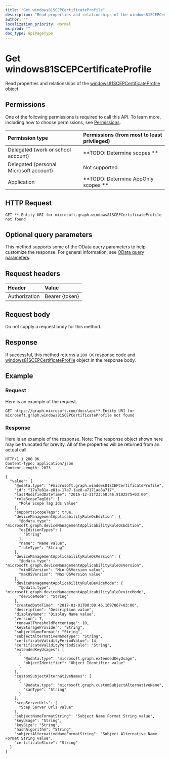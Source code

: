 ```yaml
---
title: "Get windows81SCEPCertificateProfile"
description: "Read properties and relationships of the windows81SCEPCertificateProfile object."
author: ""
localization_priority: Normal
ms.prod: ""
doc_type: apiPageType
---
```


# Get windows81SCEPCertificateProfile

Read properties and relationships of the [windows81SCEPCertificateProfile](../resources/windows81scepcertificateprofile.md) object.

## Permissions
One of the following permissions is required to call this API. To learn more, including how to choose permissions, see [Permissions](/concepts/permissions-reference.md).

|Permission type|Permissions (from most to least privileged)|
|:---|:---|
|Delegated (work or school account)|**TODO: Determine scopes **|
|Delegated (personal Microsoft account)|Not supported.|
|Application|**TODO: Determine AppOnly scopes **|

## HTTP Request
<!-- {
  "blockType": "ignored"
}
-->
``` http
GET ** Entity URI for microsoft.graph.windows81SCEPCertificateProfile not found
```

## Optional query parameters
This method supports some of the OData query parameters to help customize the response. For general information, see [OData query parameters](/graph/query-parameters).

## Request headers
|Header|Value|
|:---|:---|
|Authorization|Bearer {token}|

## Request body
Do not supply a request body for this method.

## Response
If successful, this method returns a `200 OK` response code and [windows81SCEPCertificateProfile](../resources/windows81scepcertificateprofile.md) object in the response body.

## Example

### Request
Here is an example of the request.
<!-- {
  "blockType": "request",
  "name": "get_windows81scepcertificateprofile"
}
-->
``` http
GET https://graph.microsoft.com/docs\api** Entity URI for microsoft.graph.windows81SCEPCertificateProfile not found
```

### Response
Here is an example of the response. Note: The response object shown here may be truncated for brevity. All of the properties will be returned from an actual call.
<!-- {
  "blockType": "response",
  "truncated": true,
  "@odata.type": "microsoft.graph.windows81SCEPCertificateProfile"
}
-->
``` http
HTTP/1.1 200 OK
Content-Type: application/json
Content-Length: 2073

{
  "value": {
    "@odata.type": "#microsoft.graph.windows81SCEPCertificateProfile",
    "id": "17a7e81a-e81a-17a7-1ae8-a7171ae8a717",
    "lastModifiedDateTime": "2016-12-31T23:58:46.8102575+03:00",
    "roleScopeTagIds": [
      "Role Scope Tag Ids value"
    ],
    "supportsScopeTags": true,
    "deviceManagementApplicabilityRuleOsEdition": {
      "@odata.type": "microsoft.graph.deviceManagementApplicabilityRuleOsEdition",
      "osEditionTypes": [
        "String"
      ],
      "name": "Name value",
      "ruleType": "String"
    },
    "deviceManagementApplicabilityRuleOsVersion": {
      "@odata.type": "microsoft.graph.deviceManagementApplicabilityRuleOsVersion",
      "minOSVersion": "Min OSVersion value",
      "maxOSVersion": "Max OSVersion value"
    },
    "deviceManagementApplicabilityRuleDeviceMode": {
      "@odata.type": "microsoft.graph.deviceManagementApplicabilityRuleDeviceMode",
      "deviceMode": "String"
    },
    "createdDateTime": "2017-01-01T00:00:46.1697867+03:00",
    "description": "Description value",
    "displayName": "Display Name value",
    "version": 7,
    "renewalThresholdPercentage": 10,
    "keyStorageProvider": "String",
    "subjectNameFormat": "String",
    "subjectAlternativeNameType": "String",
    "certificateValidityPeriodValue": 14,
    "certificateValidityPeriodScale": "String",
    "extendedKeyUsages": [
      {
        "@odata.type": "microsoft.graph.extendedKeyUsage",
        "objectIdentifier": "Object Identifier value"
      }
    ],
    "customSubjectAlternativeNames": [
      {
        "@odata.type": "microsoft.graph.customSubjectAlternativeName",
        "sanType": "String"
      }
    ],
    "scepServerUrls": [
      "Scep Server Urls value"
    ],
    "subjectNameFormatString": "Subject Name Format String value",
    "keyUsage": "String",
    "keySize": "String",
    "hashAlgorithm": "String",
    "subjectAlternativeNameFormatString": "Subject Alternative Name Format String value",
    "certificateStore": "String"
  }
}
```

